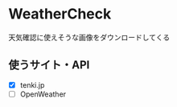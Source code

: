 <!--
 Copyright (c) 2021 Seiichi Ariga <seiichi.ariga@gmail.com>
 
 This software is released under the MIT License.
 https://opensource.org/licenses/MIT
-->

# WeatherCheck

天気確認に使えそうな画像をダウンロードしてくる

## 使うサイト・API

-[x] tenki.jp
-[ ] OpenWeather